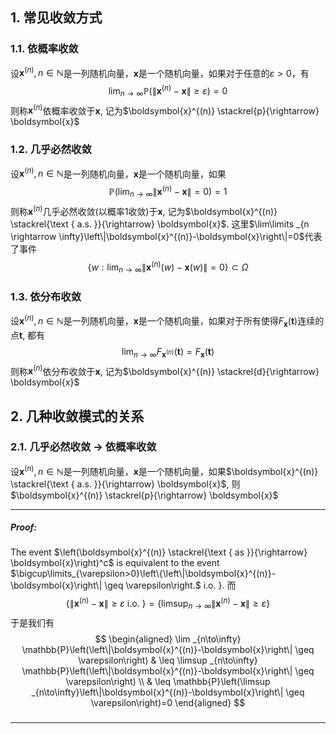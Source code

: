 ## 1. 常见收敛方式
### 1.1. 依概率收敛
设$\boldsymbol{x}^{(n)}, n\in \mathbb{N}$是一列随机向量，$\boldsymbol{x}$是一个随机向量，如果对于任意的$\varepsilon>0$，有
$$
\lim _{n \rightarrow \infty} \mathbb{P}\left(\left\|\boldsymbol{x}^{(n)}-\boldsymbol{x}\right\| \geq \varepsilon\right)=0
$$
则称$\boldsymbol{x}^{(n)}$依概率收敛于$\boldsymbol{x}$, 记为$\boldsymbol{x}^{(n)} \stackrel{p}{\rightarrow} \boldsymbol{x}$

### 1.2. 几乎必然收敛
设$\boldsymbol{x}^{(n)}, n\in \mathbb{N}$是一列随机向量，$\boldsymbol{x}$是一个随机向量，如果
$$
\mathbb{P}\left(\lim _{n \rightarrow \infty}\left\|\boldsymbol{x}^{(n)}-\boldsymbol{x}\right\|=0\right)=1
$$
则称$\boldsymbol{x}^{(n)}$几乎必然收敛(以概率1收敛)于$\boldsymbol{x}$, 记为$\boldsymbol{x}^{(n)} \stackrel{\text { a.s. }}{\rightarrow} \boldsymbol{x}$. 这里$\lim\limits _{n \rightarrow \infty}\left\|\boldsymbol{x}^{(n)}-\boldsymbol{x}\right\|=0$代表了事件
$$
\left\{w: \lim _{n \rightarrow \infty}\left\|\boldsymbol{x}^{(n)}(w)-\boldsymbol{x}(w)\right\|=0\right\} \subset \Omega
$$

### 1.3. 依分布收敛
设$\boldsymbol{x}^{(n)}, n\in \mathbb{N}$是一列随机向量，$\boldsymbol{x}$是一个随机向量，如果对于所有使得$F_{\boldsymbol{x}}(\boldsymbol{t})$连续的点$\boldsymbol{t}$, 都有
$$
\lim _{n \rightarrow \infty} F_{\boldsymbol{x}^{(n)}}(\boldsymbol{t})=F_{\boldsymbol{x}}(\boldsymbol{t})
$$
则称$\boldsymbol{x}^{(n)}$依分布收敛于$\boldsymbol{x}$, 记为$\boldsymbol{x}^{(n)} \stackrel{d}{\rightarrow} \boldsymbol{x}$

## 2. 几种收敛模式的关系
### 2.1. 几乎必然收敛 $\to$ 依概率收敛
设$\boldsymbol{x}^{(n)}, n\in \mathbb{N}$是一列随机向量，$\boldsymbol{x}$是一个随机向量，如果$\boldsymbol{x}^{(n)} \stackrel{\text { a.s. }}{\rightarrow} \boldsymbol{x}$, 则$\boldsymbol{x}^{(n)} \stackrel{p}{\rightarrow} \boldsymbol{x}$
___
##### Proof: 
The event $\left(\boldsymbol{x}^{(n)} \stackrel{\text { as }}{\rightarrow} \boldsymbol{x}\right)^c$ is equivalent to the event $\bigcup\limits_{\varepsilon>0}\left\{\left\|\boldsymbol{x}^{(n)}-\boldsymbol{x}\right\| \geq \varepsilon\right.$ i.o. $\}$. 而
$$
\left\{\left\|\boldsymbol{x}^{(n)}-\boldsymbol{x}\right\| \geq \varepsilon \text { i.o. }\right\}=\left\{\limsup _{n\to\infty}\left\|\boldsymbol{x}^{(n)}-\boldsymbol{x}\right\| \geq \varepsilon\right\}
$$
于是我们有
$$
\begin{aligned}
\lim _{n\to\infty} \mathbb{P}\left(\left\|\boldsymbol{x}^{(n)}-\boldsymbol{x}\right\| \geq \varepsilon\right) & \leq \limsup _{n\to\infty} \mathbb{P}\left(\left\|\boldsymbol{x}^{(n)}-\boldsymbol{x}\right\| \geq \varepsilon\right) \\
& \leq \mathbb{P}\left(\limsup _{n\to\infty}\left\|\boldsymbol{x}^{(n)}-\boldsymbol{x}\right\| \geq \varepsilon\right)=0
\end{aligned}
$$
#####
___
